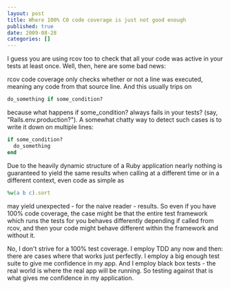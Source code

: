 ```yaml
---
layout: post
title: Where 100% C0 code coverage is just not good enough
published: true
date: 2009-08-28
categories: []
---
```

<p>I guess you are using rcov too to check that all your code was active in your tests at least once. Well, then, here are some bad news:</p>

<p>rcov code coverage only checks whether or not a line was executed, meaning any code from that source line. And this usually trips on</p>

```ruby
do_something if some_condition?
```

<p>because what happens if some_condition? always fails in your tests? (say, "Rails.env.production?"). A somewhat chatty way to detect such cases is to write it down on multiple lines:</p>

```ruby
if some_condition?
  do_something 
end
```

<p>Due to the heavily dynamic structure of a Ruby application nearly nothing is guaranteed to yield the same results when calling at a different time or in a different context, even code as simple as</p>

```ruby
%w(a b c).sort
```

<p>may yield unexpected - for the naive reader - results. So even if you have 100% code coverage, the case might be that the entire test framework which runs the tests for you behaves differently depending if called from rcov, and then your code might behave different within the framework and without it.</p>

<p>No, I don't strive for a 100% test coverage. I employ TDD any now and then: there are cases where that works just perfectly. I employ a big enough test suite to give me confidence in my app. And I employ black box tests - the real world is where the real app will be running. So testing against that is what gives me confidence in my application.</p>
